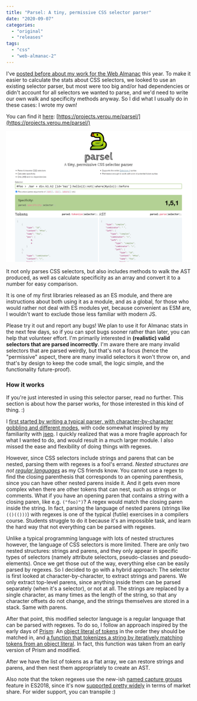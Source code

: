 ```yaml
---
title: "Parsel: A tiny, permissive CSS selector parser"
date: "2020-09-07"
categories:
  - "original"
  - "releases"
tags:
  - "css"
  - "web-almanac-2"
---
```


I've [posted before about my work for the Web Almanac](https://lea.verou.me/tag/web-almanac-2/) this year. To make it easier to calculate the stats about CSS selectors, we looked to use an existing selector parser, but most were too big and/or had dependencies or didn't account for all selectors we wanted to parse, and we'd need to write our own walk and specificity methods anyway. So I did what I usually do in these cases: I wrote my own!

You can find it [here](https://projects.verou.me/parsel/): [https://projects.verou.me/parsel/](https://projects.verou.me/parsel/)

![](images/image.png)

It not only parses CSS selectors, but also includes methods to walk the AST produced, as well as calculate specificity as an array and convert it to a number for easy comparison.

It is one of my first libraries released as an ES module, and there are instructions about both using it as a module, and as a global, for those who would rather not deal with ES modules yet, because convenient as ESM are, I wouldn't want to exclude those less familiar with modern JS.

Please try it out and report any bugs! We plan to use it for Almanac stats in the next few days, so if you can spot bugs sooner rather than later, you can help that volunteer effort. I'm primarily interested in **(realistic) valid selectors that are parsed incorrectly**. I'm aware there are many invalid selectors that are parsed weirdly, but that's not a focus (hence the "permissive" aspect, there are many invalid selectors it won't throw on, and that's by design to keep the code small, the logic simple, and the functionality future-proof).

### How it works

If you're just interested in using this selector parser, read no further. This section is about how the parser works, for those interested in this kind of thing. :)

I [first started by writing a typical parser, with character-by-character gobbling and different modes](https://github.com/LeaVerou/parsel/blob/master/parsel_aborted.js), with code somewhat inspired by my familiarity with [jsep](https://ericsmekens.github.io/jsep/). I quickly realized that was a more fragile approach for what I wanted to do, and would result in a much larger module. I also missed the ease and flexibility of doing things with regexes.

However, since CSS selectors include strings and parens that can be nested, parsing them with regexes is a fool's errand. _Nested structures are not [regular languages](https://en.wikipedia.org/wiki/Regular_language)_ as my CS friends know. You cannot use a regex to find the closing parenthesis that corresponds to an opening parenthesis, since you can have other nested parens inside it. And it gets even more complex when there are other tokens that can nest, such as strings or comments. What if you have an opening paren that contains a string with a closing paren, like e.g. `("foo)")`? A regex would match the closing paren inside the string. In fact, parsing the language of nested parens (strings like `(()(()))`) with regexes is one of the typical (futile) exercises in a compilers course. Students struggle to do it because it's an impossible task, and learn the hard way that not everything can be parsed with regexes.

Unlike a typical programming language with lots of nested structures however, the language of CSS selectors is more limited. There are only two nested structures: strings and parens, and they only appear in specific types of selectors (namely attribute selectors, pseudo-classes and pseudo-elements). Once we get those out of the way, everything else can be easily parsed by regexes. So I decided to go with a hybrid approach: The selector is first looked at character-by-character, to extract strings and parens. We only extract top-level parens, since anything inside them can be parsed separately (when it's a selector), or not at all. The strings are replaced by a single character, as many times as the length of the string, so that any character offsets do not change, and the strings themselves are stored in a stack. Same with parens.

After that point, this modified selector language is a regular language that can be parsed with regexes. To do so, I follow an approach inspired by the early days of [Prism](https://prismjs.com): An [object literal of tokens](https://github.com/LeaVerou/parsel/blob/master/parsel.js#L1-L10) in the order they should be matched in, and [a function that tokenizes a string by iteratively matching tokens from an object literal](https://github.com/LeaVerou/parsel/blob/master/parsel.js#L49). In fact, this function was taken from an early version of Prism and modified.

After we have the list of tokens as a flat array, we can restore strings and parens, and then nest them appropriately to create an AST.

Also note that the token regexes use the new-ish [named capture groups](https://2ality.com/2017/05/regexp-named-capture-groups.html) feature in ES2018, since it's now [supported pretty widely](https://developer.mozilla.org/en-US/docs/Web/JavaScript/Reference/Global_Objects/RegExp#Browser_compatibility) in terms of market share. For wider support, you can transpile :)
